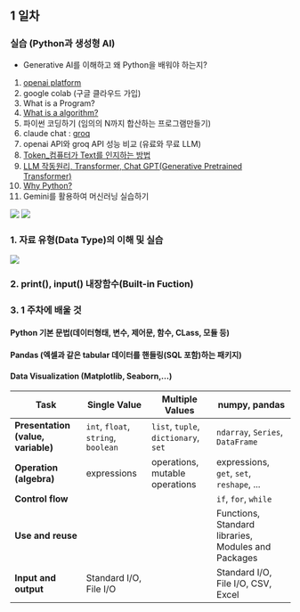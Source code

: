 ## 1 일차 
### 실습 (Python과 생성형 AI)
- Generative AI를 이해하고 왜 Python을 배워야 하는지?
1. [openai platform](https://platform.openai.com/docs/overview)
2. google colab (구글 클라우드 가입)
3. What is a Program?
4. [What is a algorithm?](https://ko.wikipedia.org/wiki/%EC%95%8C%EA%B3%A0%EB%A6%AC%EC%A6%98)
5. 파이썬 코딩하기 (임의의 N까지 합산하는 프로그램만들기)
6. claude chat : [groq](https://groq.com/)
7. openai API와 groq API 성능 비교 (유료와 무료 LLM)
8. [Token_컴퓨터가 Text를 인지하는 방법](https://platform.openai.com/tokenizer)
9. [LLM 작동원리, Transformer, Chat GPT(Generative Pretrained Transformer)](https://huggingface.co/learn/llm-course/chapter1/4?fw=pt)
10. [Why Python?](https://www.tiobe.com/tiobe-index/)
11. Gemini를 활용하여 머신러닝 실습하기


![](https://miro.medium.com/v2/resize:fit:1100/format:webp/1*FTv0YjReFNoE8phRcfFKBg.png)
![](https://miro.medium.com/v2/resize:fit:1100/format:webp/0*pQHDovv3Wa7iY1Hy.png)
### 1. 자료 유형(Data Type)의 이해 및 실습
![](https://media.geeksforgeeks.org/wp-content/uploads/20241210131752166623/Python-Data-Types.webp)

### 2. print(), input() 내장함수(Built-in Fuction)

### 3. 1 주차에 배울 것
#### Python 기본 문법(데이터형태, 변수, 제어문, 함수, CLass, 모듈 등)
#### Pandas (엑셀과 같은 tabular 데이터를 핸들링(SQL 포함)하는 패키지)
#### Data Visualization (Matplotlib, Seaborn,...)

| Task                         | Single Value                           | Multiple Values                                | numpy, pandas                                         |
|-----------------------------|----------------------------------------|------------------------------------------------|--------------------------------------------------------|
| **Presentation (value, variable)** | `int`, `float`, `string`, `boolean`       | `list`, `tuple`, `dictionary`, `set`           | `ndarray`, `Series`, `DataFrame`                      |
| **Operation (algebra)**     | expressions                            | operations, mutable operations                 | expressions, `get`, `set`, `reshape`, ...             |
| **Control flow**            |                                        |                                                | `if`, `for`, `while`                                  |
| **Use and reuse**           |                                        |                                                | Functions, Standard libraries, Modules and Packages   |
| **Input and output**        | Standard I/O, File I/O                 |                                                | Standard I/O, File I/O, CSV, Excel                    |

